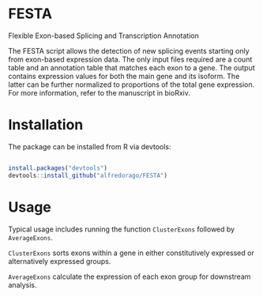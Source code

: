 # FESTA
Flexible Exon-based Splicing and Transcription Annotation

The FESTA script allows the detection of new splicing events starting only from exon-based expression data.
The only input files required are a count table and an annotation table that matches each exon to a gene.
The output contains expression values for both the main gene and its isoform.
The latter can be further normalized to proportions of the total gene expression.
For more information, refer to the manuscript in bioRxiv.

# Installation
The package can be installed from R via devtools:
```R

install.packages("devtools")
devtools::install_github("alfredorago/FESTA")
```

# Usage
Typical usage includes running the function `ClusterExons` followed by `AverageExons`. 

`ClusterExons` sorts exons within a gene in either constitutively expressed or alternatively expressed groups.

`AverageExons` calculate the expression of each exon group for downstream analysis.
